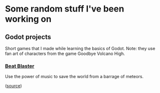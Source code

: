 # Some random stuff I've been working on

## Godot projects

Short games that I made while learning the basics of Godot.
Note: they use fan art of characters from the game Goodbye Volcano High.

### [Beat Blaster](https://mikeasaurus.github.io/godot-practice/beatblaster/beatblaster.html)

Use the power of music to save the world from a barrage of meteors.

([source](https://github.com/Mikeasaurus/godot-practice/tree/main/beatblaster))
